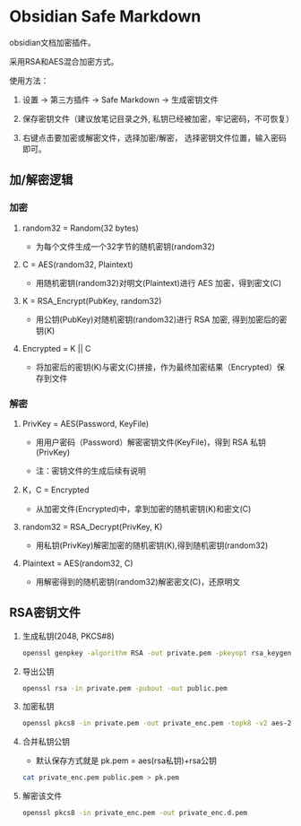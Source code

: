 # Obsidian Safe Markdown

obsidian文档加密插件。

采用RSA和AES混合加密方式。

使用方法：

1. 设置 -> 第三方插件 -> Safe Markdown -> 生成密钥文件

2. 保存密钥文件（建议放笔记目录之外, 私钥已经被加密，牢记密码，不可恢复）

3. 右键点击要加密或解密文件，选择加密/解密， 选择密钥文件位置，输入密码即可。

## 加/解密逻辑

### 加密

  1. random32 = Random(32 bytes)

      - 为每个文件生成一个32字节的随机密钥(random32)

  2. C = AES(random32, Plaintext)

      - 用随机密钥(random32)对明文(Plaintext)进行 AES 加密，得到密文(C)

  3. K = RSA_Encrypt(PubKey, random32)
  
      - 用公钥(PubKey)对随机密钥(random32)进行 RSA 加密, 得到加密后的密钥(K)

  5. Encrypted = K || C
  
      - 将加密后的密钥(K)与密文(C)拼接，作为最终加密结果（Encrypted）保存到文件

### 解密

  1. PrivKey = AES(Password, KeyFile)

      - 用用户密码（Password）解密密钥文件(KeyFile)，得到 RSA 私钥(PrivKey)

      - 注：密钥文件的生成后续有说明
  
  2. K，C = Encrypted

      - 从加密文件(Encrypted)中，拿到加密的随机密钥(K)和密文(C)

  2. random32 = RSA_Decrypt(PrivKey, K)
  
      - 用私钥(PrivKey)解密加密的随机密钥(K),得到随机密钥(random32)

  3. Plaintext = AES(random32, C)
  
      - 用解密得到的随机密钥(random32)解密密文(C)，还原明文


## RSA密钥文件

1. 生成私钥(2048, PKCS#8)

    ```sh
    openssl genpkey -algorithm RSA -out private.pem -pkeyopt rsa_keygen_bits:2048
    ```

2. 导出公钥

    ```sh
    openssl rsa -in private.pem -pubout -out public.pem
    ```

3. 加密私钥

    ```sh
    openssl pkcs8 -in private.pem -out private_enc.pem -topk8 -v2 aes-256-cbc -v2prf hmacWithSHA256 -iter 100000
    ```

4. 合并私钥公钥

    - 默认保存方式就是 pk.pem = aes(rsa私钥)+rsa公钥

    ```sh
    cat private_enc.pem public.pem > pk.pem
    ```

5. 解密该文件

    ```sh
    openssl pkcs8 -in private_enc.pem -out private_enc.d.pem 
    ```